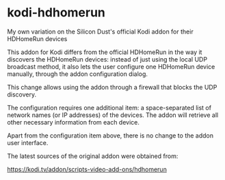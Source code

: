 # kodi-hdhomerun
My own variation on the Silicon Dust's official Kodi addon for their HDHomeRun devices

This addon for Kodi differs from the official HDHomeRun in the way it discovers the HDHomeRun devices: instead of just using the local UDP broadcast method, it also lets the user configure one HDHomeRun device manually, through the addon configuration dialog.

This change allows using the addon through a firewall that blocks the UDP discovery.

The configuration requires one additional item: a space-separated list of network names (or IP addresses) of the devices. The addon will retrieve all other necessary information from each device.

Apart from the configuration item above, there is no change to the addon user interface.

The latest sources of the original addon were obtained from:

https://kodi.tv/addon/scripts-video-add-ons/hdhomerun
